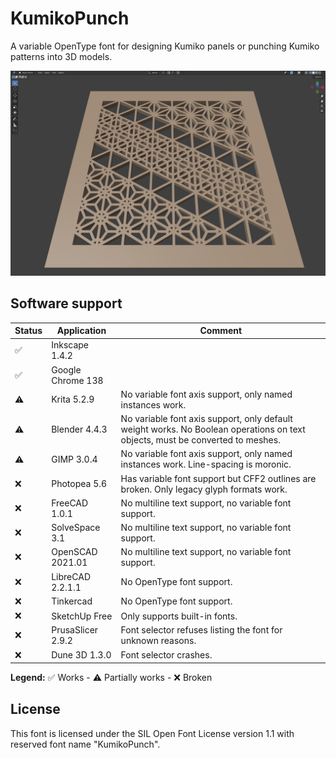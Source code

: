 # KumikoPunch

A variable OpenType font for designing Kumiko panels or punching
Kumiko patterns into 3D models.

![Screenshot](doc/Screenshot-20250710.png)

## Software support

| Status | Application | Comment
| ------ | ----------- | -------
| ✅ | Inkscape 1.4.2    |
| ✅ | Google Chrome 138 |
| ⚠️ | Krita 5.2.9       | No variable font axis support, only named instances work.
| ⚠️ | Blender 4.4.3     | No variable font axis support, only default weight works. No Boolean operations on text objects, must be converted to meshes.
| ⚠️ | GIMP 3.0.4        | No variable font axis support, only named instances work. Line-spacing is moronic.
| ❌ | Photopea 5.6      | Has variable font support but CFF2 outlines are broken. Only legacy glyph formats work.
| ❌ | FreeCAD 1.0.1     | No multiline text support, no variable font support.
| ❌ | SolveSpace 3.1    | No multiline text support, no variable font support.
| ❌ | OpenSCAD 2021.01  | No multiline text support, no variable font support.
| ❌ | LibreCAD 2.2.1.1  | No OpenType font support.
| ❌ | Tinkercad         | No OpenType font support.
| ❌ | SketchUp Free     | Only supports built-in fonts.
| ❌ | PrusaSlicer 2.9.2 | Font selector refuses listing the font for unknown reasons.
| ❌ | Dune 3D 1.3.0     | Font selector crashes.

**Legend:** ✅ Works - ⚠️ Partially works - ❌ Broken

## License

This font is licensed under the SIL Open Font License version 1.1 with
reserved font name "KumikoPunch".
